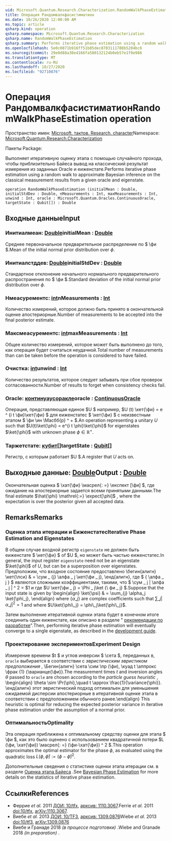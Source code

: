 ```yaml
---
uid: Microsoft.Quantum.Research.Characterization.RandomWalkPhaseEstimation
title: Операция Рандомвалкфасистиматион
ms.date: 10/26/2020 12:00:00 AM
ms.topic: article
qsharp.kind: operation
qsharp.namespace: Microsoft.Quantum.Research.Characterization
qsharp.name: RandomWalkPhaseEstimation
qsharp.summary: Performs iterative phase estimation using a random walk to approximate Bayesian inference on the classical measurement results from a given oracle and eigenstate.
ms.openlocfilehash: 5e0c0871b916ff51b85dec8703111788b5204bc6
ms.sourcegitcommit: 29e0d88a30e4166fa580132124b0eb57e1f0e986
ms.translationtype: MT
ms.contentlocale: ru-RU
ms.lasthandoff: 10/27/2020
ms.locfileid: "92710876"
---
```

# <a name="randomwalkphaseestimation-operation"></a><span data-ttu-id="5a2cb-102">Операция Рандомвалкфасистиматион</span><span class="sxs-lookup"><span data-stu-id="5a2cb-102">RandomWalkPhaseEstimation operation</span></span>

<span data-ttu-id="5a2cb-103">Пространство имен: [Microsoft. тактов. Research. character](xref:Microsoft.Quantum.Research.Characterization)</span><span class="sxs-lookup"><span data-stu-id="5a2cb-103">Namespace: [Microsoft.Quantum.Research.Characterization](xref:Microsoft.Quantum.Research.Characterization)</span></span>

<span data-ttu-id="5a2cb-104">Пакеты [](https://nuget.org/packages/)</span><span class="sxs-lookup"><span data-stu-id="5a2cb-104">Package: [](https://nuget.org/packages/)</span></span>


<span data-ttu-id="5a2cb-105">Выполняет итеративную оценку этапа с помощью случайного прохода, чтобы приблизительно Байеса вывод на классический результат измерения из заданных Oracle и еиженстате.</span><span class="sxs-lookup"><span data-stu-id="5a2cb-105">Performs iterative phase estimation using a random walk to approximate Bayesian inference on the classical measurement results from a given oracle and eigenstate.</span></span>

```qsharp
operation RandomWalkPhaseEstimation (initialMean : Double, initialStdDev : Double, nMeasurements : Int, maxMeasurements : Int, unwind : Int, oracle : Microsoft.Quantum.Oracles.ContinuousOracle, targetState : Qubit[]) : Double
```


## <a name="input"></a><span data-ttu-id="5a2cb-106">Входные данные</span><span class="sxs-lookup"><span data-stu-id="5a2cb-106">Input</span></span>

### <a name="initialmean--double"></a><span data-ttu-id="5a2cb-107">Инитиалмеан: [Double](xref:microsoft.quantum.lang-ref.double)</span><span class="sxs-lookup"><span data-stu-id="5a2cb-107">initialMean : [Double](xref:microsoft.quantum.lang-ref.double)</span></span>

<span data-ttu-id="5a2cb-108">Среднее первоначальное предварительное распределение по $ \фи $.</span><span class="sxs-lookup"><span data-stu-id="5a2cb-108">Mean of the initial normal prior distribution over $\phi$.</span></span>


### <a name="initialstddev--double"></a><span data-ttu-id="5a2cb-109">Инитиалстддев: [Double](xref:microsoft.quantum.lang-ref.double)</span><span class="sxs-lookup"><span data-stu-id="5a2cb-109">initialStdDev : [Double](xref:microsoft.quantum.lang-ref.double)</span></span>

<span data-ttu-id="5a2cb-110">Стандартное отклонение начального нормального предварительного распространения по $ \фи $.</span><span class="sxs-lookup"><span data-stu-id="5a2cb-110">Standard deviation of the initial normal prior distribution over $\phi$.</span></span>


### <a name="nmeasurements--int"></a><span data-ttu-id="5a2cb-111">Нмеасурементс: [int](xref:microsoft.quantum.lang-ref.int)</span><span class="sxs-lookup"><span data-stu-id="5a2cb-111">nMeasurements : [Int](xref:microsoft.quantum.lang-ref.int)</span></span>

<span data-ttu-id="5a2cb-112">Количество измерений, которое должно быть принято в окончательной оценке апостериорные.</span><span class="sxs-lookup"><span data-stu-id="5a2cb-112">Number of measurements to be accepted into the final posterior estimate.</span></span>


### <a name="maxmeasurements--int"></a><span data-ttu-id="5a2cb-113">Максмеасурементс: [int](xref:microsoft.quantum.lang-ref.int)</span><span class="sxs-lookup"><span data-stu-id="5a2cb-113">maxMeasurements : [Int](xref:microsoft.quantum.lang-ref.int)</span></span>

<span data-ttu-id="5a2cb-114">Общее количество измерений, которое может быть выполнено до того, как операция будет считаться неудачной.</span><span class="sxs-lookup"><span data-stu-id="5a2cb-114">Total number of measurements than can be taken before the operation is considered to have failed.</span></span>


### <a name="unwind--int"></a><span data-ttu-id="5a2cb-115">Очистка: [int](xref:microsoft.quantum.lang-ref.int)</span><span class="sxs-lookup"><span data-stu-id="5a2cb-115">unwind : [Int](xref:microsoft.quantum.lang-ref.int)</span></span>

<span data-ttu-id="5a2cb-116">Количество результатов, которое следует забывать при сбое проверок согласованности.</span><span class="sxs-lookup"><span data-stu-id="5a2cb-116">Number of results to forget when consistency checks fail.</span></span>


### <a name="oracle--continuousoracle"></a><span data-ttu-id="5a2cb-117">Oracle: [континуаусоракле](xref:Microsoft.Quantum.Oracles.ContinuousOracle)</span><span class="sxs-lookup"><span data-stu-id="5a2cb-117">oracle : [ContinuousOracle](xref:Microsoft.Quantum.Oracles.ContinuousOracle)</span></span>

<span data-ttu-id="5a2cb-118">Операция, представляющая единое $U $ например, $U (t) \кет{\фи} = e ^ {i t \фи}\кет{\фи} $ для еиженстатес $ \кет{\фи} $ с неизвестным этапом $ \фи \ин \Масбб{р} ^ + $.</span><span class="sxs-lookup"><span data-stu-id="5a2cb-118">An operation representing a unitary $U$ such that $U(t)\ket{\phi} = e^{i t \phi}\ket{\phi}$ for eigenstates $\ket{\phi}$ with unknown phase $\phi \in \mathbb{R}^+$.</span></span>


### <a name="targetstate--qubit"></a><span data-ttu-id="5a2cb-119">Таржетстате: [кубит](xref:microsoft.quantum.lang-ref.qubit)[]</span><span class="sxs-lookup"><span data-stu-id="5a2cb-119">targetState : [Qubit](xref:microsoft.quantum.lang-ref.qubit)[]</span></span>

<span data-ttu-id="5a2cb-120">Регистр, с которым работает $U $.</span><span class="sxs-lookup"><span data-stu-id="5a2cb-120">A register that $U$ acts on.</span></span>



## <a name="output--double"></a><span data-ttu-id="5a2cb-121">Выходные данные: [Double](xref:microsoft.quantum.lang-ref.double)</span><span class="sxs-lookup"><span data-stu-id="5a2cb-121">Output : [Double](xref:microsoft.quantum.lang-ref.double)</span></span>

<span data-ttu-id="5a2cb-122">Окончательная оценка $ \хат{\фи} \масрел{: =} \експект [\фи] $, где ожидание на апостериорные задается всеми принятыми данными.</span><span class="sxs-lookup"><span data-stu-id="5a2cb-122">The final estimate $\hat{\phi} \mathrel{:=} \expect[\phi]$ , where the expectation is over the posterior given all accepted data.</span></span>

## <a name="remarks"></a><span data-ttu-id="5a2cb-123">Remarks</span><span class="sxs-lookup"><span data-stu-id="5a2cb-123">Remarks</span></span>

### <a name="iterative-phase-estimation-and-eigenstates"></a><span data-ttu-id="5a2cb-124">Оценка этапа итерации и Еиженстатес</span><span class="sxs-lookup"><span data-stu-id="5a2cb-124">Iterative Phase Estimation and Eigenstates</span></span>

<span data-ttu-id="5a2cb-125">В общем случае входной регистр `eigenstate` не должен быть еиженстате $ \кет{\фи} $ of $U $, но может быть частью еиженстатес.</span><span class="sxs-lookup"><span data-stu-id="5a2cb-125">In general, the input register `eigenstate` need not be an eigenstate $\ket{\phi}$ of $U$, but can be a superposition over eigenstates.</span></span> <span data-ttu-id="5a2cb-126">Предположим, что входное состояние предоставлено \бегин{алигн} \кет{\пси} & = \сум \_ {j} \алфа \_ j \кет{\фи \_ j}, \енд{алигн}, где $ \{ \алфа \_ j \} $ являются сложными коэффициентами, такими, что $ \сум \_ j | \алфа \_ j | ^ 2 = $1 и где $U \кет{\фи \_ j} = \Phi \_ j\ket {\ фи \_ j} $.</span><span class="sxs-lookup"><span data-stu-id="5a2cb-126">Suppose that the input state is given by \begin{align} \ket{\psi} & = \sum\_{j} \alpha\_j \ket{\phi\_j}, \end{align} where $\{\alpha\_j\}$ are complex coefficients such that $\sum\_j |\alpha\_j|^2 = 1$ and where $U\ket{\phi\_j} = \phi\_j\ket{\phi\_j}$.</span></span>

<span data-ttu-id="5a2cb-127">Затем выполнение итеративной оценки этапа будет в конечном итоге соединить один еиженстате, как описано в разделе " [рекомендации по разработке](xref:microsoft.quantum.libraries.characterization#iterative-phase-estimation-without-eigenstates)".</span><span class="sxs-lookup"><span data-stu-id="5a2cb-127">Then, performing iterative phase estimation will eventually converge to a single eigenstate, as described in the [development guide](xref:microsoft.quantum.libraries.characterization#iterative-phase-estimation-without-eigenstates).</span></span>

### <a name="experiment-design"></a><span data-ttu-id="5a2cb-128">Проектирование экспериментов</span><span class="sxs-lookup"><span data-stu-id="5a2cb-128">Experiment Design</span></span>

<span data-ttu-id="5a2cb-129">Измерение времени $t $ и углов инверсии $ \сета $, переданных в, `oracle` выбирается в соответствии с *эвристическим эвристиком предположения* , \Бегин{алигн} \сета \сим \пр (\фи), \куад t \аппрокс \фрак {1} {\варианце{\фи}}.</span><span class="sxs-lookup"><span data-stu-id="5a2cb-129">The measurement times $t$ and inversion angles $\theta$ passed to `oracle` are chosen according to the *particle guess heuristic* , \begin{align} \theta \sim \Pr(\phi),\quad t \approx \frac{1}{\variance{\phi}}.</span></span>
<span data-ttu-id="5a2cb-130">\енд{алигн} этот эвристический подход оптимальен для уменьшения ожидаемой дисперсии апостериорные в итеративной оценке этапа в соответствии с предположением обычного ранее.</span><span class="sxs-lookup"><span data-stu-id="5a2cb-130">\end{align} This heuristic is optimal for reducing the expected posterior variance in iterative phase estimation under the assumption of a normal prior.</span></span>

### <a name="optimality"></a><span data-ttu-id="5a2cb-131">Оптимальность</span><span class="sxs-lookup"><span data-stu-id="5a2cb-131">Optimality</span></span>

<span data-ttu-id="5a2cb-132">Эта операция приближена к оптимальному средству оценки для этапа $ \фи $, как это было оценено с использованием квадратичной потери $L (\фи, \хат{\фи}) \масрел{: =} (\фи-\хат{\фи}) ^ 2 $.</span><span class="sxs-lookup"><span data-stu-id="5a2cb-132">This operation approximates the optimal estimator for the phase $\phi$, as evaluated using the quadratic loss $L(\phi, \hat{\phi}) \mathrel{:=} (\phi - \hat{\phi})^2$.</span></span>

<span data-ttu-id="5a2cb-133">Дополнительные сведения о статистике оценки этапа итерации см. в разделе [Оценка этапа Байеса](xref:microsoft.quantum.libraries.characterization#bayesian-phase-estimation) .</span><span class="sxs-lookup"><span data-stu-id="5a2cb-133">See [Bayesian Phase Estimation](xref:microsoft.quantum.libraries.characterization#bayesian-phase-estimation) for more details on the statistics of iterative phase estimation.</span></span>

## <a name="references"></a><span data-ttu-id="5a2cb-134">Ссылки</span><span class="sxs-lookup"><span data-stu-id="5a2cb-134">References</span></span>

- <span data-ttu-id="5a2cb-135">Феррие *et al.* 2011 [ДОИ: 10/tfx](https://doi.org/10.1007/s11128-012-0407-6), [арксив: 1110.3067](https://arxiv.org/abs/1110.3067).</span><span class="sxs-lookup"><span data-stu-id="5a2cb-135">Ferrie *et al.* 2011 [doi:10/tfx](https://doi.org/10.1007/s11128-012-0407-6), [arXiv:1110.3067](https://arxiv.org/abs/1110.3067).</span></span>
- <span data-ttu-id="5a2cb-136">Виебе *et al.* 2013 [ДОИ: 10/TF3](https://doi.org/10.1103/PhysRevLett.112.190501), [арксив: 1309.0876](https://arxiv.org/abs/1309.0876)</span><span class="sxs-lookup"><span data-stu-id="5a2cb-136">Wiebe *et al.* 2013 [doi:10/tf3](https://doi.org/10.1103/PhysRevLett.112.190501), [arXiv:1309.0876](https://arxiv.org/abs/1309.0876)</span></span>
- <span data-ttu-id="5a2cb-137">Виебе и Гранаде 2018 *(в процессе подготовки)* .</span><span class="sxs-lookup"><span data-stu-id="5a2cb-137">Wiebe and Granade 2018 *(in preparation)* .</span></span>